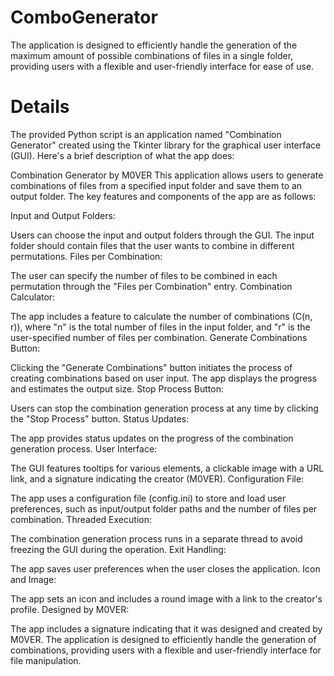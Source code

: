 # ComboGenerator
The application is designed to efficiently handle the generation of the maximum amount of possible combinations of files in a single folder, providing users with a flexible and user-friendly interface for ease of use.

# Details
The provided Python script is an application named "Combination Generator" created using the Tkinter library for the graphical user interface (GUI). Here's a brief description of what the app does:

Combination Generator by M0VER
This application allows users to generate combinations of files from a specified input folder and save them to an output folder. The key features and components of the app are as follows:

Input and Output Folders:

Users can choose the input and output folders through the GUI. The input folder should contain files that the user wants to combine in different permutations.
Files per Combination:

The user can specify the number of files to be combined in each permutation through the "Files per Combination" entry.
Combination Calculator:

The app includes a feature to calculate the number of combinations (C(n, r)), where "n" is the total number of files in the input folder, and "r" is the user-specified number of files per combination.
Generate Combinations Button:

Clicking the "Generate Combinations" button initiates the process of creating combinations based on user input. The app displays the progress and estimates the output size.
Stop Process Button:

Users can stop the combination generation process at any time by clicking the "Stop Process" button.
Status Updates:

The app provides status updates on the progress of the combination generation process.
User Interface:

The GUI features tooltips for various elements, a clickable image with a URL link, and a signature indicating the creator (M0VER).
Configuration File:

The app uses a configuration file (config.ini) to store and load user preferences, such as input/output folder paths and the number of files per combination.
Threaded Execution:

The combination generation process runs in a separate thread to avoid freezing the GUI during the operation.
Exit Handling:

The app saves user preferences when the user closes the application.
Icon and Image:

The app sets an icon and includes a round image with a link to the creator's profile.
Designed by M0VER:

The app includes a signature indicating that it was designed and created by M0VER.
The application is designed to efficiently handle the generation of combinations, providing users with a flexible and user-friendly interface for file manipulation.
